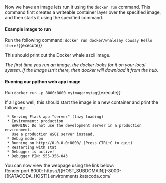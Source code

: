Now we have an image lets run it using the `docker run` command. This command first creates a writeable container layer over the specified image, and then starts it using the specified command.

#### Example image to run
Run the following command: `docker run docker/whalesay cowsay Hello there!`{{execute}}

This should print out the Docker whale ascii image.

*The first time you run an image, the docker looks for it on your local system. If the image isn’t there, then docker will download it from the hub.*

#### Running our python web app image

Run `docker run -p 8000:8000 myimage:mytag`{{execute}}

If all goes well, this should start the image in a new container and print the following:
```
 * Serving Flask app "server" (lazy loading)
 * Environment: production
   WARNING: Do not use the development server in a production environment.
   Use a production WSGI server instead.
 * Debug mode: on
 * Running on http://0.0.0.0:8000/ (Press CTRL+C to quit)
 * Restarting with stat
 * Debugger is active!
 * Debugger PIN: 555-356-043
```

You can now view the webpage using the link below:<br>
Render port 8000: https://[[HOST_SUBDOMAIN]]-8000-[[KATACODA_HOST]].environments.katacoda.com/

#### 


